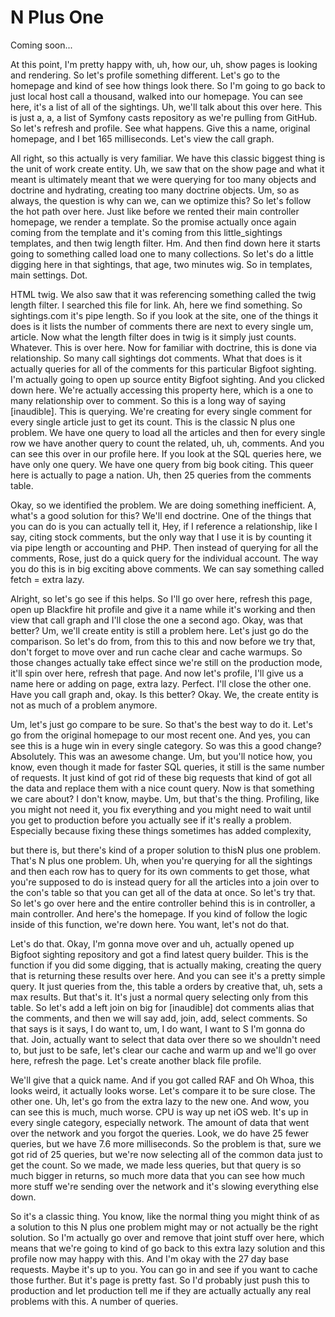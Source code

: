 # N Plus One

Coming soon...

At this point, I'm pretty happy with, uh, how our, uh, show pages is looking and
rendering. So let's profile something different. Let's go to the homepage and kind of
see how things look there. So I'm going to go back to just local host call a
thousand, walked into our homepage. You can see here, it's a list of all of the
sightings. Uh, we'll talk about this over here. This is just a, a, a list of Symfony
casts repository as we're pulling from GitHub. So let's refresh and profile. See what
happens. Give this a name, original homepage, and I bet 165 milliseconds. Let's view
the call graph.

All right, so this actually is very familiar. We have this classic biggest thing is
the unit of work create entity. Uh, we saw that on the show page and what it meant is
ultimately meant that we were querying for too many objects and doctrine and
hydrating, creating too many doctrine objects. Um, so as always, the question is why
can we, can we optimize this? So let's follow the hot path over here. Just like
before we rented their main controller homepage, we render a template. So the promise
actually once again coming from the template and it's coming from this
little_sightings templates, and then twig length filter. Hm. And then find down here
it starts going to something called load one to many collections. So let's do a
little digging here in that sightings, that age, two minutes wig. So in templates,
main settings. Dot.

HTML twig. We also saw that it was referencing something called the twig length
filter. I searched this file for link. Ah, here we find something. So sightings.com
it's pipe length. So if you look at the site, one of the things it does is it lists
the number of comments there are next to every single um, article. Now what the
length filter does in twig is it simply just counts. Whatever. This is over here. Now
for familiar with doctrine, this is done via relationship. So many call sightings dot
comments. What that does is it actually queries for all of the comments for this
particular Bigfoot sighting. I'm actually going to open up source entity Bigfoot
sighting. And you clicked down here. We're actually accessing this property here,
which is a one to many relationship over to comment. So this is a long way of saying
[inaudible]. This is querying. We're creating for every single comment for every
single article just to get its count. This is the classic N plus one problem. We have
one query to load all the articles and then for every single row we have another
query to count the related, uh, uh, comments. And you can see this over in our
profile here. If you look at the SQL queries here, we have only one query. We have
one query from big book citing. This queer here is actually to page a nation. Uh,
then 25 queries from the comments table.

Okay, so we identified the problem. We are doing something inefficient. A, what's a
good solution for this? We'll end doctrine. One of the things that you can do is you
can actually tell it, Hey, if I reference a relationship, like I say, citing stock
comments, but the only way that I use it is by counting it via pipe length or
accounting and PHP. Then instead of querying for all the comments, Rose, just do a
quick query for the individual account. The way you do this is in big exciting above
comments. We can say something called fetch = extra lazy.

Alright, so let's go see if this helps. So I'll go over here, refresh this page, open
up Blackfire hit profile and give it a name while it's working and then view that
call graph and I'll close the one a second ago. Okay, was that better? Um, we'll
create entity is still a problem here. Let's just go do the comparison. So let's do
from, from this to this and now before we try that, don't forget to move over and run
cache clear and cache warmups. So those changes actually take effect since we're
still on the production mode, it'll spin over here, refresh that page. And now let's
profile, I'll give us a name here or adding on page, extra lazy. Perfect. I'll close
the other one. Have you call graph and, okay. Is this better? Okay. We, the create
entity is not as much of a problem anymore.

Um, let's just go compare to be sure. So that's the best way to do it. Let's go from
the original homepage to our most recent one. And yes, you can see this is a huge win
in every single category. So was this a good change? Absolutely. This was an awesome
change. Um, but you'll notice how, you know, even though it made for faster SQL
queries, it still is the same number of requests. It just kind of got rid of these
big requests that kind of got all the data and replace them with a nice count query.
Now is that something we care about? I don't know, maybe. Um, but that's the thing.
Profiling, like you might not need it, you fix everything and you might need to wait
until you get to production before you actually see if it's really a problem.
Especially because fixing these things sometimes has added complexity,

but there is, but there's kind of a proper solution to thisN plus one problem. That's
N plus one problem. Uh, when you're querying for all the sightings and then each row
has to query for its own comments to get those, what you're supposed to do is instead
query for all the articles into a join over to the con's table so that you can get
all of the data at once. So let's try that. So let's go over here and the entire
controller behind this is in controller, a main controller. And here's the homepage.
If you kind of follow the logic inside of this function, we're down here. You want,
let's not do that.

Let's do that. Okay, I'm gonna move over and uh, actually opened up Bigfoot sighting
repository and got a find latest query builder. This is the function if you did some
digging, that is actually making, creating the query that is returning these results
over here. And you can see it's a pretty simple query. It just queries from the, this
table a orders by creative that, uh, sets a max results. But that's it. It's just a
normal query selecting only from this table. So let's add a left join on big for
[inaudible] dot comments alias that the comments, and then we will say add, join,
add, select comments. So that says is it says, I do want to, um, I do want, I want to
S I'm gonna do that. Join, actually want to select that data over there so we
shouldn't need to, but just to be safe, let's clear our cache and warm up and we'll
go over here, refresh the page. Let's create another black file profile.

We'll give that a quick name. And if you got called RAF and Oh Whoa, this looks
weird, it actually looks worse. Let's compare it to be sure close. The other one. Uh,
let's go from the extra lazy to the new one. And wow, you can see this is much, much
worse. CPU is way up net iOS web. It's up in every single category, especially
network. The amount of data that went over the network and you forgot the queries.
Look, we do have 25 fewer queries, but we have 7.6 more milliseconds. So the problem
is that, sure we got rid of 25 queries, but we're now selecting all of the common
data just to get the count. So we made, we made less queries, but that query is so
much bigger in returns, so much more data that you can see how much more stuff we're
sending over the network and it's slowing everything else down.

So it's a classic thing. You know, like the normal thing you might think of as a
solution to this N plus one problem might may or not actually be the right solution.
So I'm actually go over and remove that joint stuff over here, which means that we're
going to kind of go back to this extra lazy solution and this profile now may happy
with this. And I'm okay with the 27 day base requests. Maybe it's up to you. You can
go in and see if you want to cache those further. But it's page is pretty fast. So
I'd probably just push this to production and let production tell me if they are
actually actually any real problems with this. A number of queries.